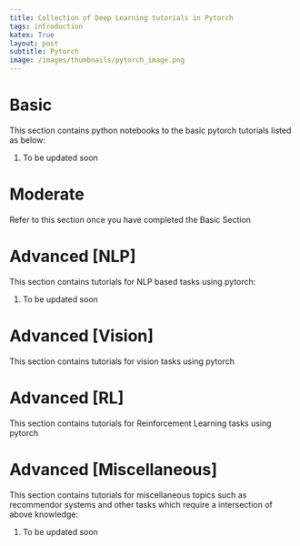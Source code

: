 ```yaml
---
title: Collection of Deep Learning tutorials in Pytorch
tags: introduction
katex: True
layout: post
subtitle: Pytorch
image: /images/thumbnails/pytorch_image.png
---
```


# Basic

This section contains python notebooks to the basic pytorch tutorials listed
as below:

1. To be updated soon

# Moderate

Refer to this section once you have completed
the Basic Section

# Advanced [NLP]

This section contains tutorials for NLP based
tasks using pytorch:

1. To be updated soon

# Advanced [Vision]

This section contains tutorials for vision tasks
using pytorch

# Advanced [RL]

This section contains tutorials for Reinforcement
Learning tasks using pytorch

# Advanced [Miscellaneous]

This section contains tutorials for miscellaneous
topics such as recommendor systems and other tasks
which require a intersection of above knowledge:

1. To be updated soon
